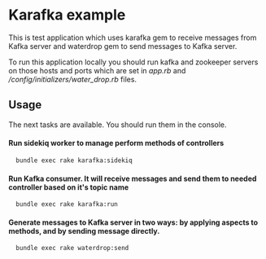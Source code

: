 # Karafka example

This is test application which uses karafka gem to receive messages from Kafka server
and waterdrop gem to send messages to Kafka server.

To run this application locally you should run kafka and zookeeper servers on those hosts and ports which
are set in *app.rb* and */config/initializers/water_drop.rb* files.

## Usage

The next tasks are available. You should run them in the console.

#### Run sidekiq worker to manage perform methods of controllers
```
  bundle exec rake karafka:sidekiq
```
#### Run Kafka consumer. It will receive messages and send them to needed controller based on it's topic name
```
  bundle exec rake karafka:run
```

#### Generate messages to Kafka server in two ways: by applying aspects to methods, and by sending message directly.

```
  bundle exec rake waterdrop:send
```
